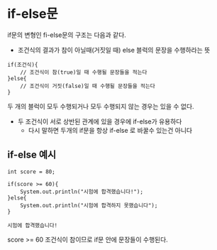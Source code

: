 # if-else문
if문의 변형인 fi-else문의 구조는 다음과 같다.
- 조건식의 결과가 참이 아닐때(거짓일 때) else 블럭의 문장을 수행하라는 뜻
```
if(조건식){
    // 조건식이 참(true)일 때 수행될 문장들을 적는다
}else{
    // 조건식이 거짓(false)일 때 수행될 문장들을 적는다
}
```
두 개의 블럭이 모두 수행되거나 모두 수행되지 않는 경우는 있을 수 없다.
- 두 조건식이 서로 상반된 관계에 있을 경우에 if-else가 유용하다
  - 다시 말하면 두개의 if문을 항상 if-else 로 바꿀수 있는건 아니다

## if-else 예시
```
int score = 80;

if(score >= 60){
    System.out.println("시험에 합격했습니다!");
}else{
    System.out.println("시험에 합격하지 못했습니다");
}

시험에 합격했습니다!
```
score >= 60 조건식이 참이므로 if문 안에 문장들이 수행된다.
